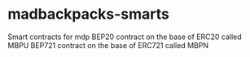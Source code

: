 # madbackpacks-smarts
Smart contracts for mdp 
BEP20 contract on the base of ERC20 called MBPU
BEP721 contract on the base of ERC721 called MBPN
